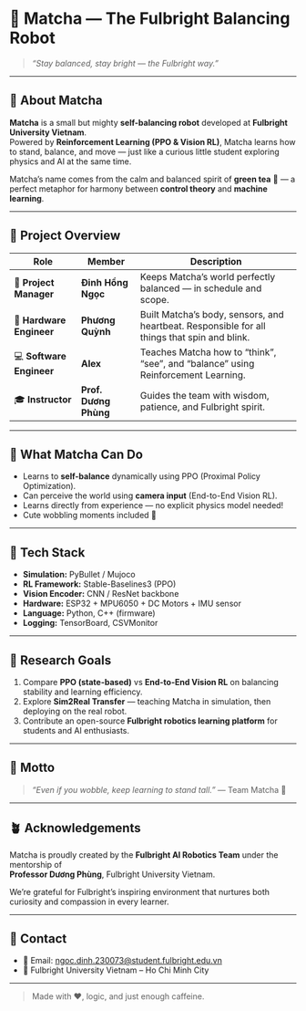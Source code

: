# 🍵 Matcha — The Fulbright Balancing Robot

> _“Stay balanced, stay bright — the Fulbright way.”_

---

## 🌱 About Matcha

**Matcha** is a small but mighty **self-balancing robot** developed at **Fulbright University Vietnam**.  
Powered by **Reinforcement Learning (PPO & Vision RL)**, Matcha learns how to stand, balance, and move — just like a curious little student exploring physics and AI at the same time.

Matcha’s name comes from the calm and balanced spirit of **green tea** 🍵 — a perfect metaphor for harmony between **control theory** and **machine learning**.

---

## 🤖 Project Overview

| Role | Member | Description |
|------|---------|--------------|
| 🧭 **Project Manager** | **Đinh Hồng Ngọc** | Keeps Matcha’s world perfectly balanced — in schedule and scope. |
| 🔩 **Hardware Engineer** | **Phương Quỳnh** | Built Matcha’s body, sensors, and heartbeat. Responsible for all things that spin and blink. |
| 💻 **Software Engineer** | **Alex** | Teaches Matcha how to “think”, “see”, and “balance” using Reinforcement Learning. |
| 🎓 **Instructor** | **Prof. Dương Phùng** | Guides the team with wisdom, patience, and Fulbright spirit. |

---

## 🧠 What Matcha Can Do

- Learns to **self-balance** dynamically using PPO (Proximal Policy Optimization).  
- Can perceive the world using **camera input** (End-to-End Vision RL).  
- Learns directly from experience — no explicit physics model needed!  
- Cute wobbling moments included 💚

---

## 🧩 Tech Stack

- **Simulation:** PyBullet / Mujoco  
- **RL Framework:** Stable-Baselines3 (PPO)  
- **Vision Encoder:** CNN / ResNet backbone  
- **Hardware:** ESP32 + MPU6050 + DC Motors + IMU sensor  
- **Language:** Python, C++ (firmware)  
- **Logging:** TensorBoard, CSVMonitor

---

## 🚀 Research Goals

1. Compare **PPO (state-based)** vs **End-to-End Vision RL** on balancing stability and learning efficiency.  
2. Explore **Sim2Real Transfer** — teaching Matcha in simulation, then deploying on the real robot.  
3. Contribute an open-source **Fulbright robotics learning platform** for students and AI enthusiasts.

---

## 💬 Motto

> _“Even if you wobble, keep learning to stand tall.”_ — Team Matcha 💚

---

## 🪴 Acknowledgements

Matcha is proudly created by the **Fulbright AI Robotics Team** under the mentorship of  
**Professor Dương Phùng**, Fulbright University Vietnam.

We’re grateful for Fulbright’s inspiring environment that nurtures both curiosity and compassion in every learner.

---

## 🧸 Contact

- 📧 Email: ngoc.dinh.230073@student.fulbright.edu.vn 
- 📍 Fulbright University Vietnam – Ho Chi Minh City

---

> Made with ❤️, logic, and just enough caffeine.

